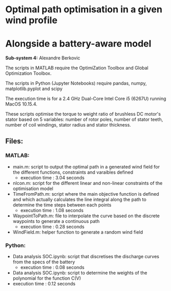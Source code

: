 # Optimal path optimisation in a given wind profile
# Alongside a battery-aware model

**Sub-system 4:** Alexandre Berkovic

The scripts in MATLAB require the OptimiZation Toolbox and Global Optimization Toolbox. 

The scripts in Python (Jupyter Notebooks) require pandas, numpy, matplotlib.pyplot and scipy

The execution time is for a 2.4 GHz Dual-Core Intel Core i5 (6267U) running MacOS 10.15.4. 

These scripts optimise the torque to weight ratio of brushless DC motor's stator based on 5 variables: number of rotor poles, number of stator teeth, number of coil windings, stator radius and stator thickness.

## Files:

### MATLAB:
- main.m: script to output the optimal path in a generated wind field for the different functions, constraints and varaibles defined
  - execution time : 3.04 seconds
- nlcon.m: script for the different linear and non-linear constraints of the optimisation model
- TimeFromPath.m: script where the main objective function is defined and which actually calculates the line integral along the path to determine the time steps between each points
  - execution time : 1.08 seconds
- WaypointToPath.m: file to interpolate the curve based on the discrete waypoints to generate a continuous path
  - execution time : 0.28 seconds
- WindField.m: helper function to generate a random wind field

### Python:
- Data analysis SOC.ipynb: script that discretises the discharge curves from the specs of the battery 
  - execution time : 0.08 seconds
- Data analysis SOC.ipynb: script to determine the weights of the polynomial for the function C(V)
- execution time : 0.12 seconds